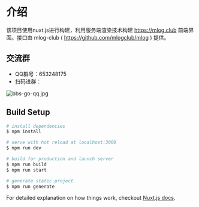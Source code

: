 # 介绍

该项目使用nuxt.js进行构建，利用服务端渲染技术构建 https://mlog.club 前端界面。接口由 mlog-club ( https://github.com/mlogclub/mlog ) 提供。

## 交流群

- QQ群号：653248175
- 扫码进群：

![bbs-go-qq.jpg](https://i.loli.net/2019/09/12/eiKSXycnDB7R6Gw.jpg)


## Build Setup

``` bash
# install dependencies
$ npm install

# serve with hot reload at localhost:3000
$ npm run dev

# build for production and launch server
$ npm run build
$ npm run start

# generate static project
$ npm run generate
```

For detailed explanation on how things work, checkout [Nuxt.js docs](https://nuxtjs.org).
